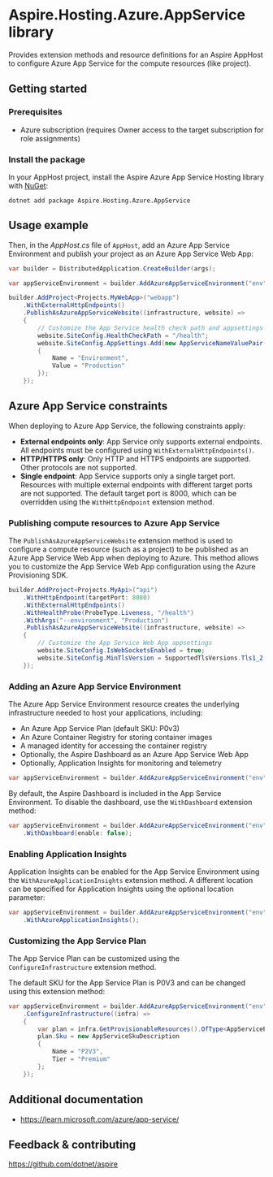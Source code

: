 # Aspire.Hosting.Azure.AppService library

Provides extension methods and resource definitions for an Aspire AppHost to configure Azure App Service for the compute resources (like project).

## Getting started

### Prerequisites

- Azure subscription (requires Owner access to the target subscription for role assignments)

### Install the package

In your AppHost project, install the Aspire Azure App Service Hosting library with [NuGet](https://www.nuget.org):

```dotnetcli
dotnet add package Aspire.Hosting.Azure.AppService
```

## Usage example

Then, in the _AppHost.cs_ file of `AppHost`, add an Azure App Service Environment and publish your project as an Azure App Service Web App:

```csharp
var builder = DistributedApplication.CreateBuilder(args);

var appServiceEnvironment = builder.AddAzureAppServiceEnvironment("env");

builder.AddProject<Projects.MyWebApp>("webapp")
    .WithExternalHttpEndpoints()
    .PublishAsAzureAppServiceWebsite((infrastructure, website) =>
    {
        // Customize the App Service health check path and appsettings
        website.SiteConfig.HealthCheckPath = "/health";
        website.SiteConfig.AppSettings.Add(new AppServiceNameValuePair()
        {
            Name = "Environment",
            Value = "Production"
        });
    });
```

## Azure App Service constraints

When deploying to Azure App Service, the following constraints apply:

- **External endpoints only**: App Service only supports external endpoints. All endpoints must be configured using `WithExternalHttpEndpoints()`.
- **HTTP/HTTPS only**: Only HTTP and HTTPS endpoints are supported. Other protocols are not supported.
- **Single endpoint**: App Service supports only a single target port. Resources with multiple external endpoints with different target ports are not supported. The default target port is 8000, which can be overridden using the `WithHttpEndpoint` extension method.

### Publishing compute resources to Azure App Service

The `PublishAsAzureAppServiceWebsite` extension method is used to configure a compute resource (such as a project) to be published as an Azure App Service Web App when deploying to Azure. This method allows you to customize the App Service Web App configuration using the Azure Provisioning SDK.

```csharp
builder.AddProject<Projects.MyApi>("api")
    .WithHttpEndpoint(targetPort: 8080)
    .WithExternalHttpEndpoints()
    .WithHealthProbe(ProbeType.Liveness, "/health")
    .WithArgs("--environment", "Production")
    .PublishAsAzureAppServiceWebsite((infrastructure, website) =>
    {
        // Customize the App Service Web App appsettings
        website.SiteConfig.IsWebSocketsEnabled = true;
        website.SiteConfig.MinTlsVersion = SupportedTlsVersions.Tls1_2;
    });
```

### Adding an Azure App Service Environment

The Azure App Service Environment resource creates the underlying infrastructure needed to host your applications, including:

- An Azure App Service Plan (default SKU: P0v3)
- An Azure Container Registry for storing container images
- A managed identity for accessing the container registry
- Optionally, the Aspire Dashboard as an Azure App Service Web App
- Optionally, Application Insights for monitoring and telemetry

```csharp
var appServiceEnvironment = builder.AddAzureAppServiceEnvironment("env");
```

By default, the Aspire Dashboard is included in the App Service Environment. To disable the dashboard, use the `WithDashboard` extension method:

```csharp
var appServiceEnvironment = builder.AddAzureAppServiceEnvironment("env")
    .WithDashboard(enable: false);
```

### Enabling Application Insights

Application Insights can be enabled for the App Service Environment using the `WithAzureApplicationInsights` extension method. A different location can be specified for Application Insights using the optional location parameter:

```csharp
var appServiceEnvironment = builder.AddAzureAppServiceEnvironment("env")
    .WithAzureApplicationInsights();
```

### Customizing the App Service Plan

The App Service Plan can be customized using the `ConfigureInfrastructure` extension method.

The default SKU for the App Service Plan is P0V3 and can be changed using this extension method:

```csharp
var appServiceEnvironment = builder.AddAzureAppServiceEnvironment("env")
    .ConfigureInfrastructure((infra) =>
    {
        var plan = infra.GetProvisionableResources().OfType<AppServicePlan>().Single();
        plan.Sku = new AppServiceSkuDescription
        {
            Name = "P2V3",
            Tier = "Premium"
        };
    });
```

## Additional documentation

* https://learn.microsoft.com/azure/app-service/

## Feedback & contributing

https://github.com/dotnet/aspire
